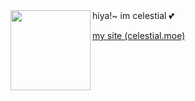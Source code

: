 <img src="https://avatars.githubusercontent.com/u/44733683" align="left" width="128">
hiya!~ im celestial 💕

[my site (celestial.moe)](https://celestial.moe)
